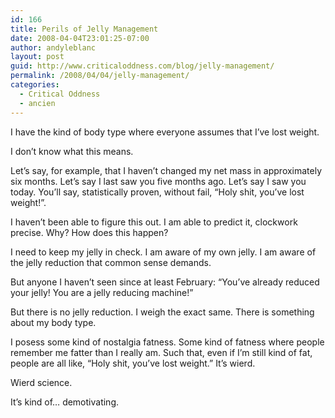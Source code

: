 ```yaml
---
id: 166
title: Perils of Jelly Management
date: 2008-04-04T23:01:25-07:00
author: andyleblanc
layout: post
guid: http://www.criticaloddness.com/blog/jelly-management/
permalink: /2008/04/04/jelly-management/
categories:
  - Critical Oddness
  - ancien
---
```

I have the kind of body type where everyone assumes that I&#8217;ve lost weight.

I don&#8217;t know what this means.

Let&#8217;s say, for example, that I haven&#8217;t changed my net mass in approximately six months. Let&#8217;s say I last saw you five months ago. Let&#8217;s say I saw you today. You&#8217;ll say, statistically proven, without fail, &#8220;Holy shit, you&#8217;ve lost weight!&#8221;.

I haven&#8217;t been able to figure this out. I am able to predict it, clockwork precise. Why? How does this happen?

I need to keep my jelly in check. I am aware of my own jelly. I am aware of the jelly reduction that common sense demands.

But anyone I haven&#8217;t seen since at least February: &#8220;You&#8217;ve already reduced your jelly! You are a jelly reducing machine!&#8221;

But there is no jelly reduction. I weigh the exact same. There is something about my body type.

I posess some kind of nostalgia fatness. Some kind of fatness where people remember me fatter than I really am. Such that, even if I&#8217;m still kind of fat, people are all like, &#8220;Holy shit, you&#8217;ve lost weight.&#8221; It&#8217;s wierd.

Wierd science.

It&#8217;s kind of&#8230; demotivating.
